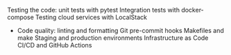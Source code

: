 Testing the code: unit tests with pytest
 Integration tests with docker-compose
 Testing cloud services with LocalStack
 + Code quality: linting and formatting
 Git pre-commit hooks
 Makefiles and make
 Staging and production environments
 Infrastructure as Code
 CI/CD and GitHub Actions
